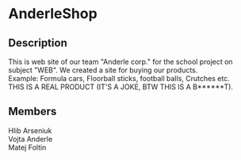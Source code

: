 # AnderleShop
## Description
This is web site of our team "Anderle corp." for the school project on subject "WEB". We created a site for buying our products.<br>
Example: Formula cars, Floorball sticks, football balls, Crutches etc. <br>
THIS IS A REAL PRODUCT (IT'S A JOKE, BTW THIS IS A B******T).

## Members
Hlib Arseniuk <br>
Vojta Anderle <br>
Matej Foltin <br>
 

